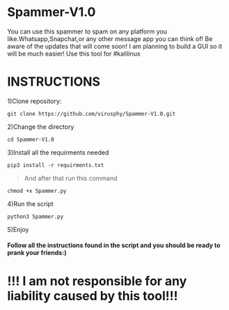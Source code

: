 # Spammer-V1.0
You can use this spammer to spam on any platform you like.Whatsapp,Snapchat,or any other message app you can think of!
Be aware of the updates that will come soon!
I am planning to build a GUI so it will be much easier!
Use this tool for #kalilinux
# INSTRUCTIONS
1)Clone repository:

```git clone https://github.com/virusphy/Spammer-V1.0.git```

2)Change the directory

```cd Spammer-V1.0```

3)Install all the requirments needed

```pip3 install -r requirments.txt```

> And after that run this command

```chmod +x Spammer.py```

4)Run the script

```python3 Spammer.py```

5)Enjoy
#### Follow all the instructions found in the script and you should be ready to prank your friends:)
# !!! I am not responsible for any liability caused by this tool!!!
